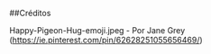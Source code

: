 ##Créditos

Happy-Pigeon-Hug-emoji.jpeg - Por Jane Grey (https://ie.pinterest.com/pin/62628251055656469/)
